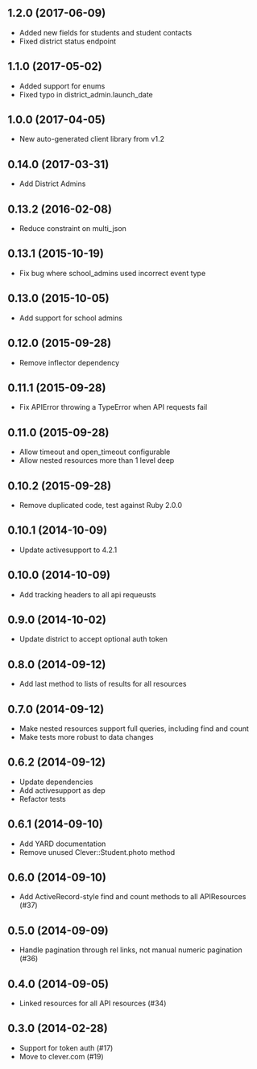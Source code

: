 ## 1.2.0 (2017-06-09)

* Added new fields for students and student contacts
* Fixed district status endpoint

## 1.1.0 (2017-05-02)

* Added support for enums
* Fixed typo in district_admin.launch_date

## 1.0.0 (2017-04-05)

* New auto-generated client library from v1.2

## 0.14.0 (2017-03-31)

* Add District Admins

## 0.13.2 (2016-02-08)

* Reduce constraint on multi_json

## 0.13.1 (2015-10-19)

* Fix bug where school_admins used incorrect event type

## 0.13.0 (2015-10-05)

* Add support for school admins

## 0.12.0 (2015-09-28)

* Remove inflector dependency

## 0.11.1 (2015-09-28)

* Fix APIError throwing a TypeError when API requests fail

## 0.11.0 (2015-09-28)

* Allow timeout and open_timeout configurable
* Allow nested resources more than 1 level deep

## 0.10.2 (2015-09-28)

* Remove duplicated code, test against Ruby 2.0.0

## 0.10.1 (2014-10-09)

* Update activesupport to 4.2.1

## 0.10.0 (2014-10-09)

* Add tracking headers to all api requeusts

## 0.9.0 (2014-10-02)

* Update district to accept optional auth token

## 0.8.0 (2014-09-12)

* Add last method to lists of results for all resources

## 0.7.0 (2014-09-12)

* Make nested resources support full queries, including find and count
* Make tests more robust to data changes

## 0.6.2 (2014-09-12)

* Update dependencies
* Add activesupport as dep
* Refactor tests

## 0.6.1 (2014-09-10)

* Add YARD documentation
* Remove unused Clever::Student.photo method

## 0.6.0 (2014-09-10)

* Add ActiveRecord-style find and count methods to all APIResources (#37)

## 0.5.0 (2014-09-09)

* Handle pagination through rel links, not manual numeric pagination (#36)

## 0.4.0 (2014-09-05)

* Linked resources for all API resources (#34)

## 0.3.0 (2014-02-28)

* Support for token auth (#17)
* Move to clever.com (#19)
